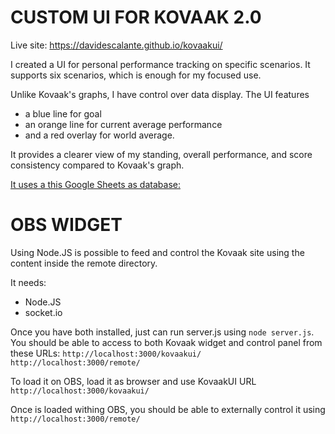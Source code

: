 # CUSTOM UI FOR KOVAAK 2.0
Live site: https://davidescalante.github.io/kovaakui/

I created a UI for personal performance tracking on specific scenarios. It supports six scenarios, which is enough for my focused use.

Unlike Kovaak's graphs, I have control over data display. The UI features
- a blue line for goal
- an orange line for current average performance
- and a red overlay for world average.

It provides a clearer view of my standing, overall performance, and score consistency compared to Kovaak's graph. 

[It uses a this Google Sheets as database:](https://docs.google.com/spreadsheets/d/1j_JSnxNXp-UwljH1nFSTLrWN1VkBmL1V_HF854YxEHY/edit?usp=sharing)

# OBS WIDGET
Using Node.JS is possible to feed and control the Kovaak site using the content inside the remote directory.

It needs:
- Node.JS
- socket.io

Once you have both installed, just can run server.js using `node server.js`. You should be able to access to both Kovaak widget and control panel from these URLs:
`http://localhost:3000/kovaakui/`
`http://localhost:3000/remote/`

To load it on OBS, load it as browser and use KovaakUI URL `http://localhost:3000/kovaakui/`

Once is loaded withing OBS, you should be able to externally control it using `http://localhost:3000/remote/`

